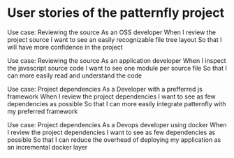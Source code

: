 # User stories of the patternfly project

Use case: Reviewing the source
  As an OSS developer
  When I review the project source
  I want to see an easily recognizable file tree layout
  So that I will have more confidence in the project

Use case: Reviewing the source
  As an application developer
  When I inspect the javascript source code
  I want to see one module per source file
  So that I can more easily read and understand the code

Use case: Project dependencies
  As a Developer with a prefferred js framework
  When I review the project dependencies
  I want to see as few dependencies as possible
  So that I can more easily integrate patternfly with my preferred framework

Use case: Project dependencies
  As a Devops developer using docker
  When I review the project dependencies
  I want to see as few dependencies as possible
  So that I can reduce the overhead of deploying my application as an incremental docker layer

